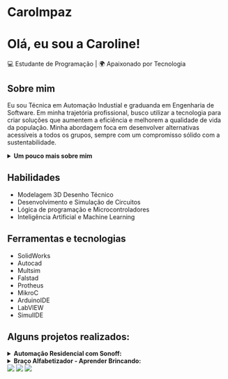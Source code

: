 # Carolmpaz

# Olá, eu sou a Caroline! 
💻 Estudante de Programação | 🌍 Apaixonado por Tecnologia


##  Sobre mim
Eu sou Técnica em Automação Industial e graduanda em Engenharia de Software. Em minha trajetória profissional, busco utilizar a tecnologia para criar soluções que aumentem a eficiência e melhorem a qualidade de vida da população. Minha abordagem foca em desenvolver alternativas acessíveis a todos os grupos, sempre com um compromisso sólido com a sustentabilidade.

<details>
  <summary><b>Um pouco mais sobre mim</b></summary>
  <br/>
<h3>Família e Amigos ❤️</h3>
<p align="center">
  <img src="Gif-Fotos.gif" alt="carrossel de fotos">
</p>
<h3> Peculiaridade sobre mim </h3>
Um das minhas atividades preferidas é cozinhar, e sendo uma estusiasta da confeitaria, eu amo fazer todos os tipos de doces, sendo conhecida por fazer os melhores  cookies e brownies. 🍪🍫
</details>

##  Habilidades
- Modelagem 3D  Desenho Técnico
- Desenvolvimento e Simulação de Circuitos
- Lógica de programação e Microcontroladores
- Inteligência Artificial e Machine Learning


## Ferramentas e tecnologias 
- SolidWorks
- Autocad
- Multsim
- Falstad
- Protheus
- MikroC
- ArduinoIDE
- LabVIEW
- SimulIDE

## Alguns projetos realizados:
<details>
  <summary><b>Automação Residencial com Sonoff:</b></summary>
  <br/>
  
  <p>O projeto utiliza sistemas de automação residencial para demonstrar aplicações práticas e inovadoras. Ele emprega dispositivos como o sonoff, sensores LDR e servomotores para simular funcionalidades comuns em casas inteligentes. As principais aplicações incluem:</p>
  <ul>
  <li>Controle de Dispositivos em Standby: Um sonoff integrado a uma ventoinha cooler permite simular o controle remoto de um ar-condicionado, acionando e desligando o dispositivo via aplicativo.</li>
  <li>Automação de Persianas: Sensores LDR identificam baixa luminosidade, acionando automaticamente persianas controladas por um sonoff e um servomotor.</li>
  <li>Controle da Iluminação: A intensidade dos LEDs é ajustada conforme a leitura do sensor LDR, variando o brilho e o número de lâmpadas ligadas remotamente.</li>
  <li>Abertura de Portão: Um sonoff integrado a um servomotor simula o acionamento automático de um portão.</li>
  </ul>
  <p>Esses sistemas demonstram como a integração de sensores, atuadores e dispositivos conectados pode tornar ambientes mais inteligentes e funcionais.</p>

</details>
<details>
  <summary><b>Braço Alfabetizador - Aprender Brincando:</b></summary>
  <br/>
  
  <p>O projeto "Braço Alfabetizador" utiliza um braço robótico e inteligência artificial para auxiliar na alfabetização de crianças autistas por meio de blocos interativos. O sistema funciona em etapas:</p>
  <ul>
  <li>Apresentação da Palavra: Uma palavra é selecionada e pronunciada pelo sistema para a criança. O braço robótico organiza as letras da palavra no espaço de trabalho.</li>
  <li>Identificação das Peças: A criança escolhe blocos de letras para formar ou completar palavras. Uma câmera identifica as peças selecionadas, e a IA verifica se estão corretas.</li>
  <li>Feedback Interativo: LEDs e um buzzer fornecem feedback imediato para respostas corretas ou incorretas, incentivando a correção.</li>
  <li>Montagem e Interação: O braço robótico posiciona e organiza as letras, removendo-as gradualmente. A criança preenche as lacunas até completar a palavra, reforçando a aprendizagem.</li>
  <li>Construção do Objeto: Após aprender a palavra, a criança monta um objeto correspondente com peças de montar, associando a palavra ao significado visual e tátil.</li>

  </ul>
  <p>Essa abordagem combina aprendizado auditivo, visual e tátil, promovendo o desenvolvimento cognitivo de forma lúdica e adaptativa.</p>

</details>




<div> 
  <a href="https://instagram.com/carolm.paz" target="_blank"><img src="https://img.shields.io/badge/-Instagram-%23E4405F?style=for-the-badge&logo=instagram&logoColor=white" target="_blank"></a>
  <a href = "mailto:carolmoraespaz1@gmail.com"><img src="https://img.shields.io/badge/-Gmail-%23333?style=for-the-badge&logo=gmail&logoColor=white" target="_blank"></a>
  <a href="https://www.linkedin.com/in/caroline-paz/" target="_blank"><img src="https://img.shields.io/badge/-LinkedIn-%230077B5?style=for-the-badge&logo=linkedin&logoColor=white" target="_blank"></a> 
  
</div>
